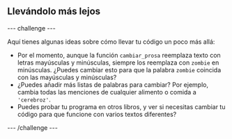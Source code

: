 ## Llevándolo más lejos

--- challenge ---

Aquí tienes algunas ideas sobre cómo llevar tu código un poco más allá:
- Por el momento, aunque la función `cambiar_prosa` reemplaza texto con letras mayúsculas y minúsculas, siempre los reemplaza con `zombie` en minúsculas. ¿Puedes cambiar esto para que la palabra `zombie` coincida con las mayúsculas y minúsculas?
- ¿Puedes añadir más listas de palabras para cambiar? Por ejemplo, cambia todas las menciones de cualquier alimento o comida a `'cerebroz'`.
- Puedes probar tu programa en otros libros, y ver si necesitas cambiar tu código para que funcione con varios textos diferentes?

--- /challenge ---

